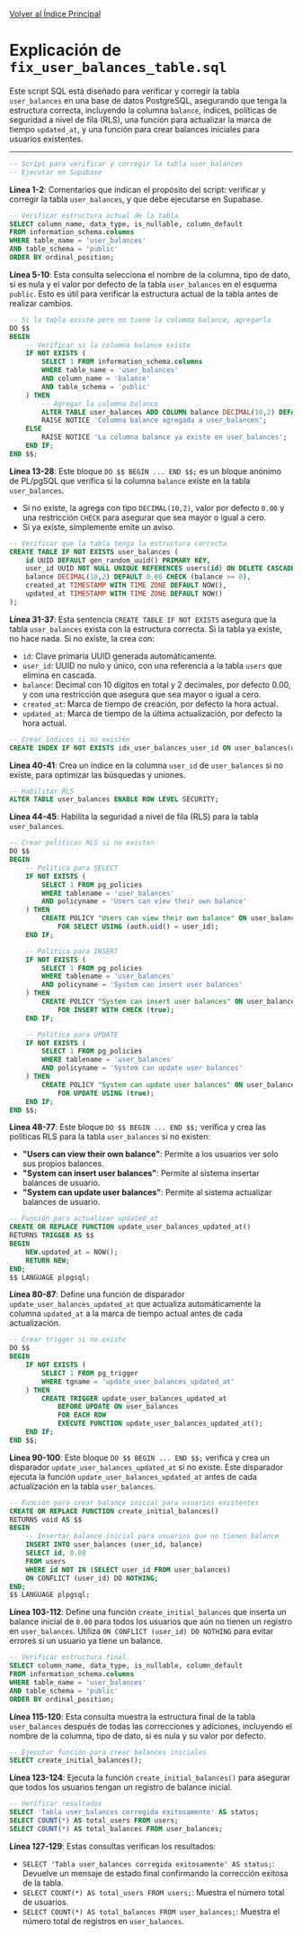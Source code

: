 [Volver al Índice Principal](../../README.md)

# Explicación de `fix_user_balances_table.sql`

Este script SQL está diseñado para verificar y corregir la tabla `user_balances` en una base de datos PostgreSQL, asegurando que tenga la estructura correcta, incluyendo la columna `balance`, índices, políticas de seguridad a nivel de fila (RLS), una función para actualizar la marca de tiempo `updated_at`, y una función para crear balances iniciales para usuarios existentes.

---

```sql
-- Script para verificar y corregir la tabla user_balances
-- Ejecutar en Supabase
```
**Línea 1-2**: Comentarios que indican el propósito del script: verificar y corregir la tabla `user_balances`, y que debe ejecutarse en Supabase.

```sql
-- Verificar estructura actual de la tabla
SELECT column_name, data_type, is_nullable, column_default
FROM information_schema.columns 
WHERE table_name = 'user_balances' 
AND table_schema = 'public'
ORDER BY ordinal_position;
```
**Línea 5-10**: Esta consulta selecciona el nombre de la columna, tipo de dato, si es nula y el valor por defecto de la tabla `user_balances` en el esquema `public`. Esto es útil para verificar la estructura actual de la tabla antes de realizar cambios.

```sql
-- Si la tabla existe pero no tiene la columna balance, agregarla
DO $$
BEGIN
    -- Verificar si la columna balance existe
    IF NOT EXISTS (
        SELECT 1 FROM information_schema.columns 
        WHERE table_name = 'user_balances' 
        AND column_name = 'balance'
        AND table_schema = 'public'
    ) THEN
        -- Agregar la columna balance
        ALTER TABLE user_balances ADD COLUMN balance DECIMAL(10,2) DEFAULT 0.00 CHECK (balance >= 0);
        RAISE NOTICE 'Columna balance agregada a user_balances';
    ELSE
        RAISE NOTICE 'La columna balance ya existe en user_balances';
    END IF;
END $$;
```
**Línea 13-28**: Este bloque `DO $$ BEGIN ... END $$;` es un bloque anónimo de PL/pgSQL que verifica si la columna `balance` existe en la tabla `user_balances`.
- Si no existe, la agrega con tipo `DECIMAL(10,2)`, valor por defecto `0.00` y una restricción `CHECK` para asegurar que sea mayor o igual a cero.
- Si ya existe, simplemente emite un aviso.

```sql
-- Verificar que la tabla tenga la estructura correcta
CREATE TABLE IF NOT EXISTS user_balances (
    id UUID DEFAULT gen_random_uuid() PRIMARY KEY,
    user_id UUID NOT NULL UNIQUE REFERENCES users(id) ON DELETE CASCADE,
    balance DECIMAL(10,2) DEFAULT 0.00 CHECK (balance >= 0),
    created_at TIMESTAMP WITH TIME ZONE DEFAULT NOW(),
    updated_at TIMESTAMP WITH TIME ZONE DEFAULT NOW()
);
```
**Línea 31-37**: Esta sentencia `CREATE TABLE IF NOT EXISTS` asegura que la tabla `user_balances` exista con la estructura correcta. Si la tabla ya existe, no hace nada. Si no existe, la crea con:
- `id`: Clave primaria UUID generada automáticamente.
- `user_id`: UUID no nulo y único, con una referencia a la tabla `users` que elimina en cascada.
- `balance`: Decimal con 10 dígitos en total y 2 decimales, por defecto 0.00, y con una restricción que asegura que sea mayor o igual a cero.
- `created_at`: Marca de tiempo de creación, por defecto la hora actual.
- `updated_at`: Marca de tiempo de la última actualización, por defecto la hora actual.

```sql
-- Crear índices si no existen
CREATE INDEX IF NOT EXISTS idx_user_balances_user_id ON user_balances(user_id);
```
**Línea 40-41**: Crea un índice en la columna `user_id` de `user_balances` si no existe, para optimizar las búsquedas y uniones.

```sql
-- Habilitar RLS
ALTER TABLE user_balances ENABLE ROW LEVEL SECURITY;
```
**Línea 44-45**: Habilita la seguridad a nivel de fila (RLS) para la tabla `user_balances`.

```sql
-- Crear políticas RLS si no existen
DO $$
BEGIN
    -- Política para SELECT
    IF NOT EXISTS (
        SELECT 1 FROM pg_policies 
        WHERE tablename = 'user_balances' 
        AND policyname = 'Users can view their own balance'
    ) THEN
        CREATE POLICY "Users can view their own balance" ON user_balances
            FOR SELECT USING (auth.uid() = user_id);
    END IF;

    -- Política para INSERT
    IF NOT EXISTS (
        SELECT 1 FROM pg_policies 
        WHERE tablename = 'user_balances' 
        AND policyname = 'System can insert user balances'
    ) THEN
        CREATE POLICY "System can insert user balances" ON user_balances
            FOR INSERT WITH CHECK (true);
    END IF;

    -- Política para UPDATE
    IF NOT EXISTS (
        SELECT 1 FROM pg_policies 
        WHERE tablename = 'user_balances' 
        AND policyname = 'System can update user balances'
    ) THEN
        CREATE POLICY "System can update user balances" ON user_balances
            FOR UPDATE USING (true);
    END IF;
END $$;
```
**Línea 48-77**: Este bloque `DO $$ BEGIN ... END $$;` verifica y crea las políticas RLS para la tabla `user_balances` si no existen:
- **"Users can view their own balance"**: Permite a los usuarios ver solo sus propios balances.
- **"System can insert user balances"**: Permite al sistema insertar balances de usuario.
- **"System can update user balances"**: Permite al sistema actualizar balances de usuario.

```sql
-- Función para actualizar updated_at
CREATE OR REPLACE FUNCTION update_user_balances_updated_at()
RETURNS TRIGGER AS $$
BEGIN
    NEW.updated_at = NOW();
    RETURN NEW;
END;
$$ LANGUAGE plpgsql;
```
**Línea 80-87**: Define una función de disparador `update_user_balances_updated_at` que actualiza automáticamente la columna `updated_at` a la marca de tiempo actual antes de cada actualización.

```sql
-- Crear trigger si no existe
DO $$
BEGIN
    IF NOT EXISTS (
        SELECT 1 FROM pg_trigger 
        WHERE tgname = 'update_user_balances_updated_at'
    ) THEN
        CREATE TRIGGER update_user_balances_updated_at
            BEFORE UPDATE ON user_balances
            FOR EACH ROW
            EXECUTE FUNCTION update_user_balances_updated_at();
    END IF;
END $$;
```
**Línea 90-100**: Este bloque `DO $$ BEGIN ... END $$;` verifica y crea un disparador `update_user_balances_updated_at` si no existe. Este disparador ejecuta la función `update_user_balances_updated_at` antes de cada actualización en la tabla `user_balances`.

```sql
-- Función para crear balance inicial para usuarios existentes
CREATE OR REPLACE FUNCTION create_initial_balances()
RETURNS void AS $$
BEGIN
    -- Insertar balance inicial para usuarios que no tienen balance
    INSERT INTO user_balances (user_id, balance)
    SELECT id, 0.00
    FROM users
    WHERE id NOT IN (SELECT user_id FROM user_balances)
    ON CONFLICT (user_id) DO NOTHING;
END;
$$ LANGUAGE plpgsql;
```
**Línea 103-112**: Define una función `create_initial_balances` que inserta un balance inicial de `0.00` para todos los usuarios que aún no tienen un registro en `user_balances`. Utiliza `ON CONFLICT (user_id) DO NOTHING` para evitar errores si un usuario ya tiene un balance.

```sql
-- Verificar estructura final
SELECT column_name, data_type, is_nullable, column_default
FROM information_schema.columns 
WHERE table_name = 'user_balances' 
AND table_schema = 'public'
ORDER BY ordinal_position;
```
**Línea 115-120**: Esta consulta muestra la estructura final de la tabla `user_balances` después de todas las correcciones y adiciones, incluyendo el nombre de la columna, tipo de dato, si es nula y su valor por defecto.

```sql
-- Ejecutar función para crear balances iniciales
SELECT create_initial_balances();
```
**Línea 123-124**: Ejecuta la función `create_initial_balances()` para asegurar que todos los usuarios tengan un registro de balance inicial.

```sql
-- Verificar resultados
SELECT 'Tabla user_balances corregida exitosamente' AS status;
SELECT COUNT(*) AS total_users FROM users;
SELECT COUNT(*) AS total_balances FROM user_balances;
```
**Línea 127-129**: Estas consultas verifican los resultados:
- `SELECT 'Tabla user_balances corregida exitosamente' AS status;`: Devuelve un mensaje de estado final confirmando la corrección exitosa de la tabla.
- `SELECT COUNT(*) AS total_users FROM users;`: Muestra el número total de usuarios.
- `SELECT COUNT(*) AS total_balances FROM user_balances;`: Muestra el número total de registros en `user_balances`.